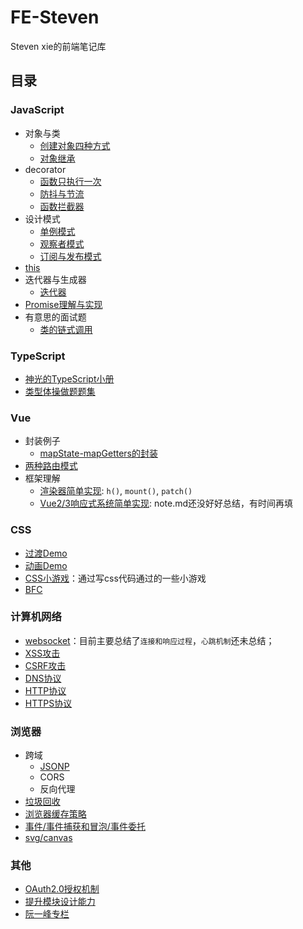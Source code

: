 # FE-Steven
Steven xie的前端笔记库

## 目录

### JavaScript
- 对象与类
  - [创建对象四种方式](./JavaScript/%E5%AF%B9%E8%B1%A1%E4%B8%8E%E7%B1%BB/%E5%88%9B%E5%BB%BA%E5%AF%B9%E8%B1%A1/)
  - [对象继承](./JavaScript/%E5%AF%B9%E8%B1%A1%E4%B8%8E%E7%B1%BB/%E5%AF%B9%E8%B1%A1%E7%BB%A7%E6%89%BF/)
- decorator
  - [函数只执行一次](./JavaScript/decorator/%E5%87%BD%E6%95%B0%E5%8F%AA%E6%89%A7%E8%A1%8C%E4%B8%80%E6%AC%A1/)
  - [防抖与节流](./JavaScript/%E9%98%B2%E6%8A%96%E4%B8%8E%E8%8A%82%E6%B5%81/)
  - [函数拦截器](./JavaScript/decorator/%E5%87%BD%E6%95%B0%E6%8B%A6%E6%88%AA%E5%99%A8/)
- 设计模式
  - [单例模式](./JavaScript/%E8%AE%BE%E8%AE%A1%E6%A8%A1%E5%BC%8F/%E5%8D%95%E4%BE%8B%E6%A8%A1%E5%BC%8F/)
  - [观察者模式](./JavaScript/%E8%AE%BE%E8%AE%A1%E6%A8%A1%E5%BC%8F/%E8%A7%82%E5%AF%9F%E8%80%85%E6%A8%A1%E5%BC%8F/)
  - [订阅与发布模式](./JavaScript/%E8%AE%BE%E8%AE%A1%E6%A8%A1%E5%BC%8F/%E5%8F%91%E5%B8%83%E8%AE%A2%E9%98%85%E6%A8%A1%E5%BC%8F/)
- [this](./JavaScript/this/)
- 迭代器与生成器
  - [迭代器](./JavaScript/%E8%BF%AD%E4%BB%A3%E5%99%A8%E4%B8%8E%E7%94%9F%E6%88%90%E5%99%A8/%E8%BF%AD%E4%BB%A3%E5%99%A8/)
- [Promise理解与实现](./JavaScript/promise/)
- 有意思的面试题
  - [类的链式调用](./JavaScript/%E9%9D%A2%E8%AF%95%E9%A2%98/%E7%B1%BB%E7%9A%84%E9%93%BE%E5%BC%8F%E8%B0%83%E7%94%A8/)

### TypeScript
- [神光的TypeScript小册](./TypeScript/%E7%A5%9E%E5%85%89%E5%B0%8F%E5%86%8C/)
- [类型体操做题题集](./TypeScript/tdl-ts/README.md)

### Vue
- 封装例子
  - [mapState-mapGetters的封装](./Vue/%E5%B0%81%E8%A3%85%E4%BE%8B%E5%AD%90/mapState-mapGetters%E7%9A%84%E5%B0%81%E8%A3%85/README.md)
- [两种路由模式](./Vue/%E8%B7%AF%E7%94%B1%E6%A8%A1%E5%BC%8F)
- 框架理解
  - [渲染器简单实现](./Vue/%E6%A1%86%E6%9E%B6%E7%90%86%E8%A7%A3/01%E6%B8%B2%E6%9F%93%E5%99%A8%E7%AE%80%E5%8D%95%E5%AE%9E%E7%8E%B0/): `h()`, `mount()`, `patch()`
  - [Vue2/3响应式系统简单实现](./Vue/%E6%A1%86%E6%9E%B6%E7%90%86%E8%A7%A3/02%E5%93%8D%E5%BA%94%E5%BC%8F%E7%B3%BB%E7%BB%9F/): note.md还没好好总结，有时间再填

### CSS
- [过渡Demo](./CSS/%E8%BF%87%E6%B8%A1/index.html)
- [动画Demo](./CSS/%E5%8A%A8%E7%94%BB/index.html)
- [CSS小游戏](./CSS/CSS%E5%B0%8F%E6%B8%B8%E6%88%8F/README.md)：通过写css代码通过的一些小游戏
- [BFC](./CSS/BFC/README.md)

### 计算机网络
- [websocket](./%E8%AE%A1%E7%AE%97%E6%9C%BA%E7%BD%91%E7%BB%9C/websocket/)：目前主要总结了`连接和响应过程`，`心跳机制`还未总结；
- [XSS攻击](./%E8%AE%A1%E7%AE%97%E6%9C%BA%E7%BD%91%E7%BB%9C/XSS%E5%92%8CCSRF%E6%94%BB%E5%87%BB/XSS%E6%94%BB%E5%87%BB.md)
- [CSRF攻击](./%E8%AE%A1%E7%AE%97%E6%9C%BA%E7%BD%91%E7%BB%9C/XSS%E5%92%8CCSRF%E6%94%BB%E5%87%BB/CSRF%E6%94%BB%E5%87%BB.md)
- [DNS协议](./%E8%AE%A1%E7%AE%97%E6%9C%BA%E7%BD%91%E7%BB%9C/DNS%E5%8D%8F%E8%AE%AE.md)
- [HTTP协议](./%E8%AE%A1%E7%AE%97%E6%9C%BA%E7%BD%91%E7%BB%9C/HTTP/README.md)
- [HTTPS协议](./%E8%AE%A1%E7%AE%97%E6%9C%BA%E7%BD%91%E7%BB%9C/HTTPS/README.md)

### 浏览器
- 跨域
  - [JSONP](./%E6%B5%8F%E8%A7%88%E5%99%A8/%E8%B7%A8%E5%9F%9F/jsonp/)
  - CORS
  - 反向代理
- [垃圾回收](./%E6%B5%8F%E8%A7%88%E5%99%A8/%E5%9E%83%E5%9C%BE%E5%9B%9E%E6%94%B6/)
- [浏览器缓存策略](./%E6%B5%8F%E8%A7%88%E5%99%A8/%E6%B5%8F%E8%A7%88%E5%99%A8%E7%BC%93%E5%AD%98%E7%AD%96%E7%95%A5/)
- [事件/事件捕获和冒泡/事件委托](./%E6%B5%8F%E8%A7%88%E5%99%A8/%E4%BA%8B%E4%BB%B6%E5%A4%84%E7%90%86/)
- [svg/canvas](./%E6%B5%8F%E8%A7%88%E5%99%A8/svg%E5%92%8Ccanvas/)

### 其他
- [OAuth2.0授权机制](./%E5%85%B6%E4%BB%96/OAuth%E6%8E%88%E6%9D%83%E6%9C%BA%E5%88%B6/)
- [提升模块设计能力](./%E5%85%B6%E4%BB%96/%E6%A8%A1%E5%9D%97%E8%AE%BE%E8%AE%A1%E8%83%BD%E5%8A%9B/)
- [阮一峰专栏](./%E5%85%B6%E4%BB%96/%E9%98%AE%E4%B8%80%E5%B3%B0%E4%B8%93%E6%A0%8F%E6%96%87%E7%AB%A0%E8%AE%B0%E5%BD%95/README.md)